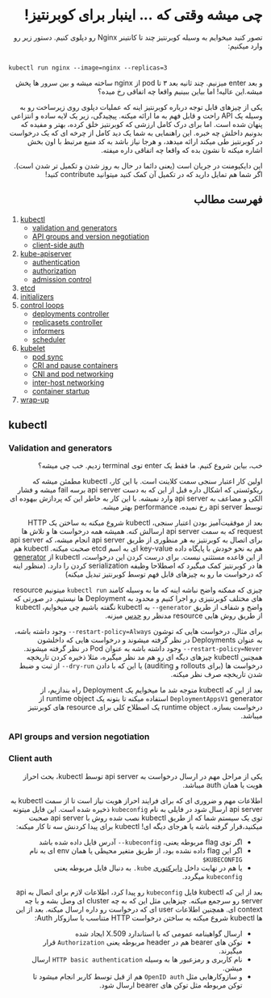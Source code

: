 <div dir='auto'>

# چی میشه وقتی که ... اینبار برای کوبرنتیز!

</div>

<div dir='auto'>
  
تصور کنید میخوایم به وسیله کوبرنتیز چند تا کانتینر Nginx رو دپلوی کنیم. دستور زیر رو وارد میکنیم:
  
</div>

<code>
kubectl run nginx --image=nginx --replicas=3  
</code>

<div dir='auto'>
  
و بعد enter میزنیم. چند ثانیه بعد ۳ تا pod از nginx ساخته میشه و بین سرور ها پخش میشه.این عالیه! اما بیاین ببینیم واقعا چه اتفاقی رخ میده؟

یکی از چیزهای قابل توجه درباره کوبرنتیز اینه که عملیات دپلوی روی زیرساخت رو به وسیله یک API راحت و قابل فهم به ما ارائه میکنه. پیچیدگی، زیر یک لایه ساده و انتزاعی پنهان شده است. اما برای درک کامل ارزشی که کوبرنتیز خلق کرده، ‌بهتر و مفیده که بدونیم داخلش چه خبره. این راهنمایی به شما یک دید کامل از چرخه ای که یک درخواست در کوبرنتیز طی میکند ارائه میدهد، و هرجا نیاز باشد به کد منبع مرتبط با اون بخش اشاره میکنه تا نشون بده که واقعا چه اتفاقی داره میفته.

این دایکیومنت در جریان است (یعنی دائما در حال به روز شدن و تکمیل تر شدن است). اگر شما هم تمایل دارید که در تکمیل آن کمک کنید میتوانید contribute کنید!

## فهرست مطالب
</div>

1. [kubectl](#kubectl)
   - [validation and generators](#validation-and-generators)
   - [API groups and version negotiation](#api-groups-and-version-negotiation)
   - [client-side auth](#client-auth)
2. [kube-apiserver](#kube-apiserver)
   - [authentication](#authentication)
   - [authorization](#authorization)
   - [admission control](#admission-control)
3. [etcd](#etcd)
4. [initializers](#initializers)
5. [control loops](#control-loops)
   - [deployments controller](#deployments-controller)
   - [replicasets controller](#replicasets-controller)
   - [informers](#informers)
   - [scheduler](#scheduler)
6. [kubelet](#kubelet)
   - [pod sync](#pod-sync)
   - [CRI and pause containers](#cri-and-pause-containers)
   - [CNI and pod networking](#cni-and-pod-networking)
   - [inter-host networking](#inter-host-networking)
   - [container startup](#container-startup)
7. [wrap-up](#wrap-up)

## kubectl


### Validation and generators

<div dir='auto'>

خب، بیاین شروع کنیم. ما فقط یک enter توی terminal زدیم. خب چی میشه؟

اولین کار اعتبار سنجی سمت کلاینت است. با این کار، kubectl مطمئن میشه که ریکوئستی که اشکال داره قبل از این که به دست api server برسه fail میشه و فشار الکی و مضاعف به api server وارد نمیشه. با این کار به خاطر این که پردازش بیهوده ای توسط api server رخ نمیده، performance بهتر میشه.

بعد از موفقیت‌آمیز بودن اعتبار سنجی، kubectl شروع میکنه به ساختن یک HTTP request که به سمت api server ارسالش کنه. همیشه همه درخواست ها و تلاش ها برای اتصال به کوبرنتیز به هر منظوری از طریق api server انجام میشه، که api server هم به نحو خودش با پایگاه داده key-value ای به اسم etcd صحبت میکنه. kubectl هم از این قاعده مستثنی نیست. برای درست کردن این درخواست، kubectl از [generator](https://kubernetes.io/docs/reference/kubectl/conventions/#generators) ها در کوبرنتیز کمک میگیرد که اصطلاحا وظیفه serialization کردن را دارد. (منظور اینه که درخواست ما رو به چیزهای قابل فهم توسط کوبرنتیز تبدیل میکنه)

چیزی که ممکنه واضح نباشه اینه که ما به وسیله کامند `kubectl run` میتونیم resource های مختلف کوبرنتیزی رو اجرا کنیم و محدود به Deployment ها نیستیم. 
 در صورتی که واضح و شفاف از طریق `generator--` به kubectl نگفته باشیم چی میخوایم، kubectl از طریق روش هایی resource مدنظر رو [حدس](https://github.com/kubernetes/kubernetes/blob/v1.14.0/pkg/kubectl/cmd/run/run.go#L319-L339) میزنه.

 برای مثال، درخواست هایی که توشون `restart-policy=Always--` وجود داشته باشه، به عنوان Deployments در نظر گرفته میشوند و درخواست هایی که داخلشون `restart-policy=Never--` وجود داشته باشه به عنوان Pod در نظر گرفته میشوند.
همچنین kubectl چیزهای دیگه ای رو هم مد نظر میگیره، مثلا ذخیره کردن تاریخچه درخواست ها (برای rollouts و auditing) یا این که با دادن ‍`dry-run--` از ثبت و ضبط شدن تاریخچه صرف نظر میکنه.

بعد از این که kubectl متوجه شد ما میخوایم یک Deployment راه بندازیم، از `DeploymentAppsV1` generator استفاده میکنه تا بتونه یک runtime object از درخواست بسازه. runtime object یک اصطلاح کلی برای resource های کوبرنتیز میباشد.

</div>

### API groups and version negotiation

<div dir='auto'>



</div>

### Client auth

<div dir='auto'>

یکی از مراحل مهم در ارسال درخواست به api server توسط kubectl، بحث احراز هویت یا همان auth میباشد.

اطلاعات مهم و ضروری ای که برای فرایند احراز هویت نیاز است تا از سمت kubectl به api server ارسال شود در فایلی به نام `kubeconfig` ذخیره شده است. این فایل میتونه توی یک سیستم شما که از طریق kubectl نصب شده روش با api server صحبت میکنید،‌قرار گرفته باشه یا هرجای دیگه ای! kubectl برای پیدا کردنش سه تا کار میکنه:

- اگر توی flag مربوطه یعنی، `kubeconfig--` آدرس فایل داده شده باشد
- اگر این flag داده نشده بود، از طریق متغیر محیطی یا همان env ای به نام `KUBECONFIG$`
- یا هم در نهایت داخل [دایرکتوری](https://github.com/kubernetes/client-go/blob/master/tools/clientcmd/loader.go#L52) `kube.`  به دنبال فایل مربوطه یعنی `kubeconfig` میگردد.

بعد از این که kubectl فایل `kubeconfig` رو پیدا کرد، اطلاعات لازم برای اتصال به api server رو سرجمع میکنه. چیزهایی مثل این که به چه cluster ای وصل بشه و با چه context ای. همچنین اطلاعات user ای که درخواست رو داره ارسال میکنه. بعد از این ها kubectl شروع میکنه به ساختن درخواست HTTP متناسب با سازوکار Auth:

- ارسال گواهینامه عمومی که با استاندارد X.509 ایجاد شده
- توکن های bearer هم در header مربوطه یعنی  `Authorization` قرار میگیرند.
- نام کاربری و رمزعبور ها به وسیله `HTTP basic authentication` ارسال میشن.
- و سازوکارهایی مثل `OpenID auth` هم از قبل توسط کاربر انجام میشود تا توکن مربوطه مثل توکن های bearer ارسال شود.

</div>
